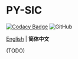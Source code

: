 # PY-SIC

[![Codacy Badge](https://app.codacy.com/project/badge/Grade/99f6ed42fe8544caab83f0f8a49d50e0)](https://www.codacy.com/gh/ArvinZJC/PY-SIC/dashboard?utm_source=github.com&amp;utm_medium=referral&amp;utm_content=ArvinZJC/PY-SIC&amp;utm_campaign=Badge_Grade)
![GitHub](https://img.shields.io/github/license/ArvinZJC/PY-SIC)

[English](./README.md) | **简体中文**

(TODO)
